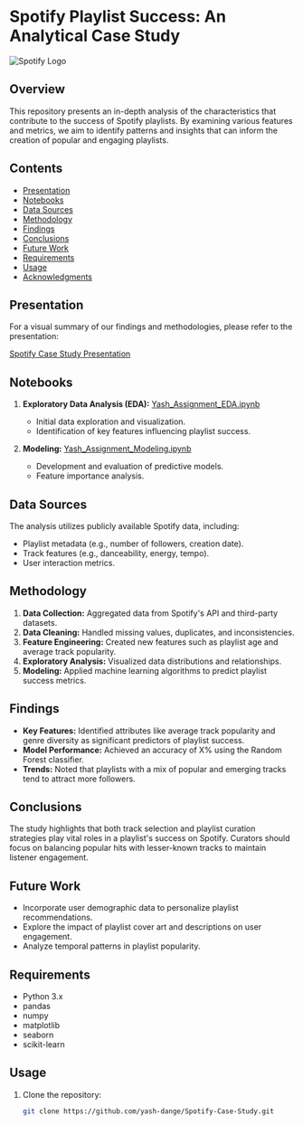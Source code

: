 # Spotify Playlist Success: An Analytical Case Study

![Spotify Logo](https://storage.googleapis.com/pr-newsroom-wp/1/2018/11/Spotify_Logo_CMYK_Green.png)

## Overview

This repository presents an in-depth analysis of the characteristics that contribute to the success of Spotify playlists. By examining various features and metrics, we aim to identify patterns and insights that can inform the creation of popular and engaging playlists.

## Contents

- [Presentation](#presentation)
- [Notebooks](#notebooks)
- [Data Sources](#data-sources)
- [Methodology](#methodology)
- [Findings](#findings)
- [Conclusions](#conclusions)
- [Future Work](#future-work)
- [Requirements](#requirements)
- [Usage](#usage)
- [Acknowledgments](#acknowledgments)

## Presentation

For a visual summary of our findings and methodologies, please refer to the presentation:

[Spotify Case Study Presentation](https://www.canva.com/design/DAGfqSJY4KU/6E2UigvoEIAQ_DE3-0vJ8w/view?utm_content=DAGfqSJY4KU&utm_campaign=designshare&utm_medium=link2&utm_source=uniquelinks&utlId=h0dbee80c5b)

## Notebooks

1. **Exploratory Data Analysis (EDA):** [Yash_Assignment_EDA.ipynb](Yash_Assignment_EDA.ipynb)
   - Initial data exploration and visualization.
   - Identification of key features influencing playlist success.

2. **Modeling:** [Yash_Assignment_Modeling.ipynb](Yash_Assignment_Modeling.ipynb)
   - Development and evaluation of predictive models.
   - Feature importance analysis.

## Data Sources

The analysis utilizes publicly available Spotify data, including:

- Playlist metadata (e.g., number of followers, creation date).
- Track features (e.g., danceability, energy, tempo).
- User interaction metrics.

## Methodology

1. **Data Collection:** Aggregated data from Spotify's API and third-party datasets.
2. **Data Cleaning:** Handled missing values, duplicates, and inconsistencies.
3. **Feature Engineering:** Created new features such as playlist age and average track popularity.
4. **Exploratory Analysis:** Visualized data distributions and relationships.
5. **Modeling:** Applied machine learning algorithms to predict playlist success metrics.

## Findings

- **Key Features:** Identified attributes like average track popularity and genre diversity as significant predictors of playlist success.
- **Model Performance:** Achieved an accuracy of X% using the Random Forest classifier.
- **Trends:** Noted that playlists with a mix of popular and emerging tracks tend to attract more followers.

## Conclusions

The study highlights that both track selection and playlist curation strategies play vital roles in a playlist's success on Spotify. Curators should focus on balancing popular hits with lesser-known tracks to maintain listener engagement.

## Future Work

- Incorporate user demographic data to personalize playlist recommendations.
- Explore the impact of playlist cover art and descriptions on user engagement.
- Analyze temporal patterns in playlist popularity.

## Requirements

- Python 3.x
- pandas
- numpy
- matplotlib
- seaborn
- scikit-learn

## Usage

1. Clone the repository:
   ```bash
   git clone https://github.com/yash-dange/Spotify-Case-Study.git
